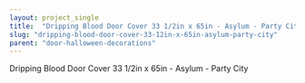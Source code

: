 ```yaml
---
layout: project_single
title:  "Dripping Blood Door Cover 33 1/2in x 65in - Asylum - Party City"
slug: "dripping-blood-door-cover-33-12in-x-65in-asylum-party-city"
parent: "door-halloween-decorations"
---
```

Dripping Blood Door Cover 33 1/2in x 65in - Asylum - Party City